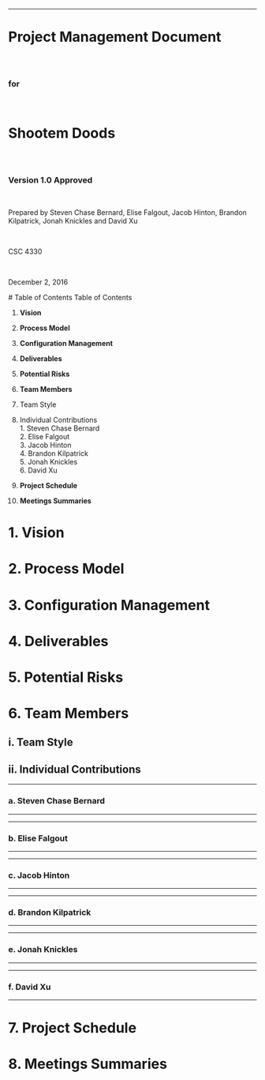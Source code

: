 ___

# <p style="text-align: left;">Project Management Document</p>

</br>

### <p style="text-align: left;">for</p>

</br>

# <p style="text-align: left;">Shootem Doods</p>

</br>

### <p style="text-align: left;"> Version 1.0 Approved</p>

</br>

<p style="text-align: left;"> Prepared by Steven Chase Bernard, Elise Falgout,
Jacob Hinton, Brandon Kilpatrick, Jonah Knickles and David Xu</p>

</br>

<p style="text-align: left;"> CSC 4330</p>

</br>

<p style="text-align: left;"> December 2, 2016 </p>
# Table of Contents
Table of Contents

1. **Vision**
2. **Process Model**
3. **Configuration Management**
4. **Deliverables**
5. **Potential Risks**
6. **Team Members**
  1. Team Style  
  2. Individual Contributions  
    1. Steven Chase Bernard  
    2. Elise Falgout  
    3. Jacob Hinton  
    4. Brandon Kilpatrick  
    5. Jonah Knickles  
    6. David Xu  

7. **Project Schedule**
8. **Meetings Summaries**  

# 1. Vision
# 2. Process Model
# 3. Configuration Management  
# 4. Deliverables  
# 5. Potential Risks  
# 6. Team Members  
## i. Team Style  
## ii. Individual Contributions  

___
### a. Steven Chase Bernard  
___  

___
### b. Elise Falgout  
___  

___
### c. Jacob Hinton  
___  

___
### d. Brandon Kilpatrick  
___  

___
### e. Jonah Knickles  
___  

___
### f. David Xu  
___  

# 7. Project Schedule
# 8. Meetings Summaries
